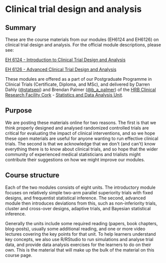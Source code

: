 # Clinical trial design and analysis

## Summary

These are the course materials from our modules (EH6124 and EH6126) on clinical trial design and analysis. For the official module descriptions, please see:

[EH 6124 - Introduction to Clinical Trial Design and Analysis](https://www.ucc.ie/admin/registrar/modules?mod=EH6124)

[EH 6126 - Advanced Clinical Trial Design and Analysis](https://www.ucc.ie/admin/registrar/modules?mod=EH6126)

These modules are offered as a part of our Postgraduate Programme in Clinical Trials (Certificate, Diploma, and MSc), and delivered by Darren Dahly ([@statsepi](https://twitter.com/statsepi)) and Brendan Palmer ([@b_a_palmer](https://twitter.com/B_A_Palmer)) of the [HRB Clinical Research Facility Cork](https://crfc.ucc.ie/) - [Statistics and Data Analysis Unit](https://crfcsdau.github.io/). 

## Purpose

We are posting these materials online for two reasons. The first is that we think properly designed and analysed randomized controlled trials are critical for evaluating the impact of clinical interventions, and so we hope these open materials are useful for anyone wanting to run effective clinical trials. The second is that we acknowledge that we don't (and can't) know everything there is to know about clinical trials, and so hope that the wider community of experienced medical statisticians and trialists might contribute their suggestions on how we might improve our modules. 

## Course structure

Each of the two modules consists of eight units. The introductory module focuses on relatively simple two-arm parallel superiority trials with fixed designs, and frequentist statistical inference. The second, advanced module then introduces deviations from this, such as non-inferiority trials, cluster and cross-over designs, adaptive trials, and Bayesian statistical inference. 

Generally the units include some required reading (papers, book chapters, blog-posts), usually some additional reading, and one or more video lectures covering the key points for that unit. To help learners understand key concepts, we also use R/RStudio to run simulations and analyse trial data, and provide data analysis exercises for the learners to do on their own. This is the material that will make up the bulk of the material on this course page. 



